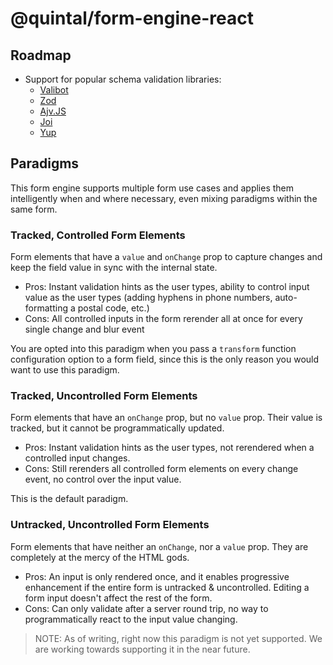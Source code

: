 # @quintal/form-engine-react

## Roadmap

- Support for popular schema validation libraries:
  - [Valibot](https://github.com/fabian-hiller/valibot)
  - [Zod](https://zod.dev/)
  - [Ajv.JS](https://ajv.js.org/)
  - [Joi](https://joi.dev/)
  - [Yup](https://github.com/jquense/yup)

## Paradigms

This form engine supports multiple form use cases and applies them intelligently
when and where necessary, even mixing paradigms within the same form.

### Tracked, Controlled Form Elements

Form elements that have a `value` and `onChange` prop to capture changes and
keep the field value in sync with the internal state.

- Pros: Instant validation hints as the user types, ability to control input
  value as the user types (adding hyphens in phone numbers, auto-formatting a
  postal code, etc.)
- Cons: All controlled inputs in the form rerender all at once for every single
  change and blur event

You are opted into this paradigm when you pass a `transform` function
configuration option to a form field, since this is the only reason you would
want to use this paradigm.

### Tracked, Uncontrolled Form Elements

Form elements that have an `onChange` prop, but no `value` prop. Their value is
tracked, but it cannot be programmatically updated.

- Pros: Instant validation hints as the user types, not rerendered when a
  controlled input changes.
- Cons: Still rerenders all controlled form elements on every change event, no
  control over the input value.

This is the default paradigm.

### Untracked, Uncontrolled Form Elements

Form elements that have neither an `onChange`, nor a `value` prop. They are
completely at the mercy of the HTML gods.

- Pros: An input is only rendered once, and it enables progressive enhancement
  if the entire form is untracked & uncontrolled. Editing a form input doesn't
  affect the rest of the form.
- Cons: Can only validate after a server round trip, no way to programmatically
  react to the input value changing.

> NOTE: As of writing, right now this paradigm is not yet supported. We are
> working towards supporting it in the near future.
